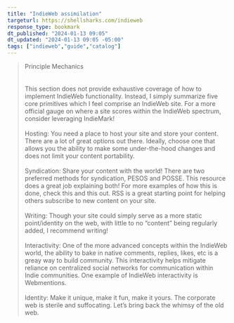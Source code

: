 ```yaml
---
title: "IndieWeb assimilation"
targeturl: https://shellsharks.com/indieweb
response_type: bookmark
dt_published: "2024-01-13 09:05"
dt_updated: "2024-01-13 09:05 -05:00"
tags: ["indieweb","guide","catalog"]
---
```



> Principle Mechanics    
> <br>  
> This section does not provide exhaustive coverage of how to implement IndieWeb functionality. Instead, I simply summarize five core primitives which I feel comprise an IndieWeb site. For a more official gauge on where a site scores within the IndieWeb spectrum, consider leveraging IndieMark!  
> <br>
>    Hosting: You need a place to host your site and store your content. There are a lot of great options out there. Ideally, choose one that allows you the ability to make some under-the-hood changes and does not limit your content portability.  
> <br>
>    Syndication: Share your content with the world! There are two preferred methods for syndication, PESOS and POSSE. This resource does a great job explaining both! For more examples of how this is done, check this and this out. RSS is a great starting point for helping others subscribe to new content on your site.  
> <br>
>    Writing: Though your site could simply serve as a more static point/identity on the web, with little to no “content” being regularly added, I recommend writing!  
> <br>
>    Interactivity: One of the more advanced concepts within the IndieWeb world, the ability to bake in native comments, replies, likes, etc is a greay way to build community. This interactivity helps mitigate reliance on centralized social networks for communication within Indie communities. One example of IndieWeb interactivity is Webmentions.  
> <br>
>    Identity: Make it unique, make it fun, make it yours. The corporate web is sterile and suffocating. Let’s bring back the whimsy of the old web.  